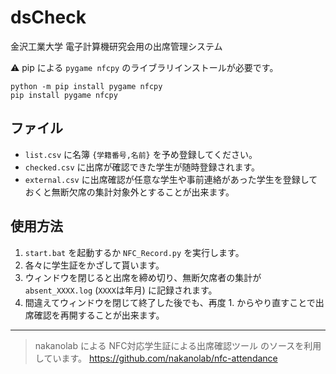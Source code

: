 # dsCheck
金沢工業大学 電子計算機研究会用の出席管理システム

:warning: pip による `pygame nfcpy` のライブラリインストールが必要です。
```
python -m pip install pygame nfcpy
pip install pygame nfcpy
```

## ファイル
+ `list.csv` に名簿 `{学籍番号,名前}` を予め登録してください。
+ `checked.csv` に出席が確認できた学生が随時登録されます。
+ `external.csv` に出席確認が任意な学生や事前連絡があった学生を登録しておくと無断欠席の集計対象外とすることが出来ます。

## 使用方法
1. `start.bat` を起動するか `NFC_Record.py` を実行します。
2. 各々に学生証をかざして貰います。
3. ウィンドウを閉じると出席を締め切り、無断欠席者の集計が `absent_XXXX.log` (`XXXX`は年月) に記録されます。
4. 間違えてウィンドウを閉じて終了した後でも、再度 1. からやり直すことで出席確認を再開することが出来ます。


***
> nakanolab による NFC対応学生証による出席確認ツール のソースを利用しています。
> https://github.com/nakanolab/nfc-attendance
